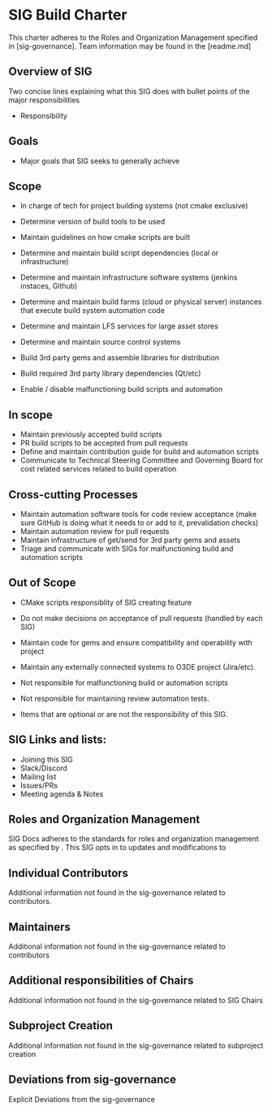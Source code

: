 # SIG Build Charter

This charter adheres to the Roles and Organization Management specified in [sig-governance].
 Team information may be found in the [readme.md]

## Overview of SIG

Two concise lines explaining what this SIG does with bullet points of the major responsibilities

- Responsibility

## Goals

- Major goals that SIG seeks to generally achieve

## Scope

- In charge of tech for project building systems (not cmake exclusive)
- Determine version of build tools to be used
- Maintain guidelines on how cmake scripts are built

- Determine and maintain build script dependencies (local or infrastructure)
- Determine and maintain infrastructure software systems (jenkins instaces, Github)
- Determine and maintain build farms (cloud or physical server) instances that execute build system automation code
- Determine and maintain LFS services for large asset stores
- Determine and maintain source control systems
- Build 3rd party gems and assemble libraries for distribution
- Build required 3rd party library dependencies (Qt/etc)
- Enable / disable malfunctioning build scripts and automation

## In scope

- Maintain previously accepted build scripts
- PR build scripts to be accepted from pull requests
- Define and maintain contribution guide for build and automation scripts
- Communicate to Technical Steering Committee and Governing Board for cost related services related to build operation

## Cross-cutting Processes

- Maintain automation software tools for code review acceptance (make sure GitHub is doing what it needs to or add to it, prevalidation checks)
- Maintain automation review for pull requests
- Maintain infrastructure of get/send for 3rd party gems and assets
- Triage and communicate with SIGs for malfunctioning build and automation scripts

## Out of Scope

- CMake scripts responsiblity of SIG creating feature
- Do not make decisions on acceptance of pull requests (handled by each SIG)
- Maintain code for gems and ensure compatibility and operability with project
- Maintain any externally connected systems to O3DE project (Jira/etc).
- Not responsible for malfunctioning build or automation scripts
- Not responsible for maintaining review automation tests.

- Items that are optional or are not the responsibility of this SIG.

## SIG Links and lists:

- Joining this SIG
- Slack/Discord
- Mailing list
- Issues/PRs
- Meeting agenda & Notes

## Roles and Organization Management

SIG Docs adheres to the standards for roles and organization management as specified by <sig-governance>. This SIG opts in to updates and modifications to <sig-governance>

## Individual Contributors

Additional information not found in the sig-governance related to contributors.

## Maintainers

Additional information not found in the sig-governance related to contributors

## Additional responsibilities of Chairs

Additional information not found in the sig-governance related to SIG Chairs

## Subproject Creation

Additional information not found in the sig-governance related to subproject creation

## Deviations from sig-governance

Explicit Deviations from the sig-governance
